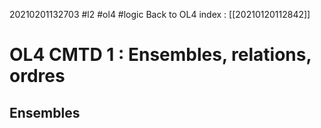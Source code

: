 20210201132703
#l2
#ol4
#logic
Back to OL4 index : [[20210120112842]]

# OL4 CMTD 1 : Ensembles, relations, ordres

## Ensembles




